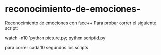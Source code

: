 # reconocimiento-de-emociones-
Reconocimiento de emociones con face++
Para probar correr el siguiente script:

watch -n10 'python  picture.py; python scriptid.py'

para correr cada 10 segundos los scripts
